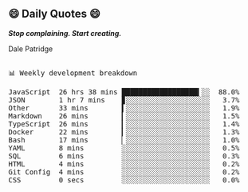 ## 😄 Daily Quotes 😄

_**Stop complaining. Start creating.**_

Dale Patridge

<pre>

📊 Weekly development breakdown

JavaScript  26 hrs 38 mins ██████████████████▍░░  88.0%
JSON        1 hr 7 mins    ▊░░░░░░░░░░░░░░░░░░░░   3.7%
Other       33 mins        ▍░░░░░░░░░░░░░░░░░░░░   1.9%
Markdown    26 mins        ▎░░░░░░░░░░░░░░░░░░░░   1.5%
TypeScript  26 mins        ▎░░░░░░░░░░░░░░░░░░░░   1.4%
Docker      22 mins        ▎░░░░░░░░░░░░░░░░░░░░   1.3%
Bash        17 mins        ▏░░░░░░░░░░░░░░░░░░░░   1.0%
YAML        8 mins         ░░░░░░░░░░░░░░░░░░░░░   0.5%
SQL         6 mins         ░░░░░░░░░░░░░░░░░░░░░   0.3%
HTML        4 mins         ░░░░░░░░░░░░░░░░░░░░░   0.2%
Git Config  4 mins         ░░░░░░░░░░░░░░░░░░░░░   0.2%
CSS         0 secs         ░░░░░░░░░░░░░░░░░░░░░   0.0%
</pre>